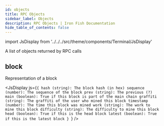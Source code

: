 ```yaml
---
id: objects 
title: RPC Objects 
sidebar_label: Objects
description: RPC Objects | Iron Fish Documentation
hide_table_of_contents: false
---
```

import JsDisplay from '../../../src/theme/components/Terminal/JsDisplay'

A list of objects returned by RPC calls

## block
Representation of a block

<JsDisplay js={`{
    hash (string): The block hash (in hex)
    sequence (number): The sequence of the block
    prev (string): The previous (?)
    main (boolean): True if this block is part of the main chain
    graffiti (string): The graffiti of the user who mined this block
    timestamp (number): The time this block was mined
    work (string): The work to mine this block
    difficulty (string): The difficulty to mine this block
    head (boolean): True if this is the head block
    latest (boolean): True if this is the latest block
}
`} />
